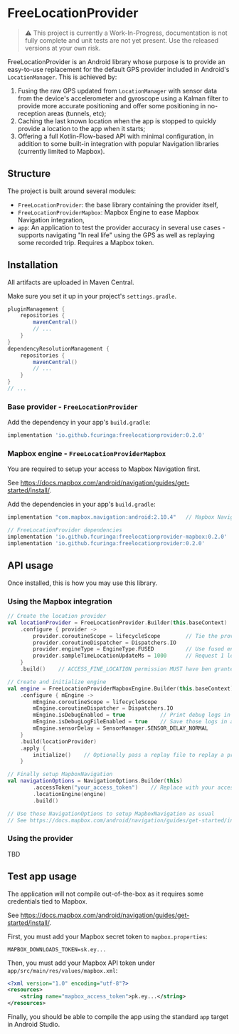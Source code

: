 # FreeLocationProvider 

> :warning: This project is currently a Work-In-Progress, documentation is not fully complete and 
> unit tests are not yet present. Use the released versions at your own risk.

FreeLocationProvider is an Android library whose purpose is to provide an easy-to-use replacement
for the default GPS provider included in Android's `LocationManager`. This is achieved by:

1. Fusing the raw GPS updated from `LocationManager` with sensor data from the device's 
   accelerometer and gyroscope using a Kalman filter to provide more accurate positioning and offer
   some positioning in no-reception areas (tunnels, etc);
2. Caching the last known location when the app is stopped to quickly provide a location to the app
   when it starts;
3. Offering a full Kotlin-Flow-based API with minimal configuration, in addition to some built-in
   integration with popular Navigation libraries (currently limited to Mapbox).

## Structure

The project is built around several modules:

- `FreeLocationProvider`: the base library containing the provider itself,
- `FreeLocationProviderMapbox`: Mapbox Engine to ease Mapbox Navigation integration,
- `app`: An application to test the provider accuracy in several use cases - supports navigating 
  "In real life" using the GPS as well as replaying some recorded trip. Requires a Mapbox token.

## Installation

All artifacts are uploaded in Maven Central.

Make sure you set it up in your project's `settings.gradle`.

```groovy
pluginManagement {
    repositories {
        mavenCentral()
        // ...
    }
}
dependencyResolutionManagement {
    repositories {
        mavenCentral()
        // ...
    }
}
// ...
```

### Base provider - `FreeLocationProvider`

Add the dependency in your app's `build.gradle`:

```groovy
implementation 'io.github.fcuringa:freelocationprovider:0.2.0'
```

### Mapbox engine - `FreeLocationProviderMapbox`

You are required to setup your access to Mapbox Navigation first.

See https://docs.mapbox.com/android/navigation/guides/get-started/install/.

Add the dependencies in your app's `build.gradle`:

```groovy
implementation "com.mapbox.navigation:android:2.10.4"   // Mapbox Navigation

// FreeLocationProvider dependencies
implementation 'io.github.fcuringa:freelocationprovider-mapbox:0.2.0'
implementation 'io.github.fcuringa:freelocationprovider:0.2.0'
```

## API usage

Once installed, this is how you may use this library.

### Using the Mapbox integration

```kotlin
// Create the location provider
val locationProvider = FreeLocationProvider.Builder(this.baseContext)
    .configure { provider ->
        provider.coroutineScope = lifecycleScope        // Tie the provider to the activity lifecycle
        provider.coroutineDispatcher = Dispatchers.IO
        provider.engineType = EngineType.FUSED          // Use fused engine
        provider.sampleTimeLocationUpdateMs = 1000      // Request 1 location update per second
    }
    .build()    // ACCESS_FINE_LOCATION permission MUST have ben granted before calling

// Create and initialize engine
val engine = FreeLocationProviderMapboxEngine.Builder(this.baseContext)
    .configure { mEngine ->
        mEngine.coroutineScope = lifecycleScope
        mEngine.coroutineDispatcher = Dispatchers.IO
        mEngine.isDebugEnabled = true           // Print debug logs in logcat
        mEngine.isDebugLogFileEnabled = true    // Save those logs in a file under .FreeLocationProvider 
        mEngine.sensorDelay = SensorManager.SENSOR_DELAY_NORMAL
    }
    .build(locationProvider)
    .apply {
        initialize()    // Optionally pass a replay file to replay a previous route instead of tracking
    }

// Finally setup MapboxNavigation
val navigationOptions = NavigationOptions.Builder(this)
        .accessToken("your_access_token")    // Replace with your access token
        .locationEngine(engine)
        .build()

// Use those NavigationOptions to setup MapboxNavigation as usual
// See https://docs.mapbox.com/android/navigation/guides/get-started/initialization/
```

### Using the provider

TBD

## Test app usage

The application will not compile out-of-the-box as it requires some credentials tied to Mapbox.

See https://docs.mapbox.com/android/navigation/guides/get-started/install/.

First, you must add your Mapbox secret token to `mapbox.properties`:

```properties
MAPBOX_DOWNLOADS_TOKEN=sk.ey...
```

Then, you must add your Mapbox API token under `app/src/main/res/values/mapbox.xml`:

```xml
<?xml version="1.0" encoding="utf-8"?>
<resources>
    <string name="mapbox_access_token">pk.ey...</string>
</resources>
```

Finally, you should be able to compile the app using the standard `app` target in Android Studio.

